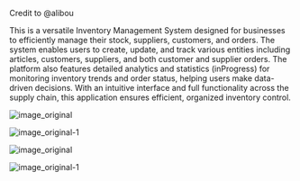 Credit to @alibou

This is a versatile Inventory Management System designed for businesses to efficiently manage their stock, suppliers, customers, and orders. The system enables users to create, update, and track various entities including articles, customers, suppliers, and both customer and supplier orders. The platform also features detailed analytics and statistics (inProgress) for monitoring inventory trends and order status, helping users make data-driven decisions. With an intuitive interface and full functionality across the supply chain, this application ensures efficient, organized inventory control.

![image_original](https://github.com/user-attachments/assets/7438ad76-fd26-4abb-a7b2-532597cd9286)


![image_original-1](https://github.com/user-attachments/assets/eaf27265-5b43-4f0c-a19a-1f3de1d2bdec)


![image_original](https://github.com/user-attachments/assets/112b6760-d3dd-4cc0-ae27-89f1552011b5)


![image_original-1](https://github.com/user-attachments/assets/986cbd19-1f19-4ba7-b9ed-3309113be26b)
